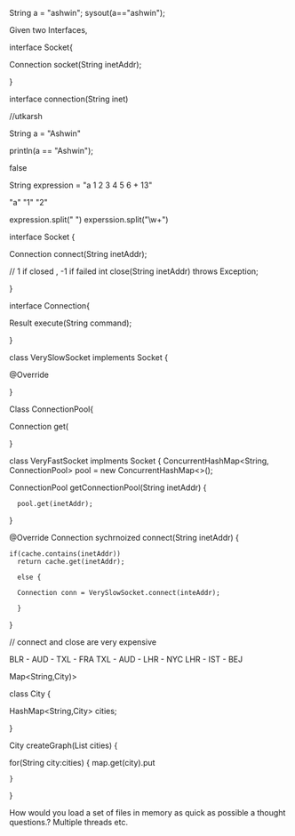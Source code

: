String a = "ashwin";
sysout(a=="ashwin");



Given two Interfaces,

interface Socket{

Connection socket(String inetAddr);

}

interface connection(String inet)



//utkarsh


String a = "Ashwin"

println(a == "Ashwin");

false

String expression = "a 1 2 3 4 5 6 +         13"

"a" "1" "2"

expression.split(" ")  experssion.split("\\w+")


interface Socket {

Connection connect(String inetAddr);

// 1 if closed , -1 if failed
int close(String inetAddr) throws Exception;


}

interface Connection{

Result execute(String command);

}

class VerySlowSocket implements Socket {

@Override


}

Class ConnectionPool{


Connection get(

}

class VeryFastSocket implments  Socket {
 ConcurrentHashMap<String, ConnectionPool> pool = new ConcurrentHashMap<>();



 ConnectionPool  getConnectionPool(String inetAddr)
 {

      pool.get(inetAddr);


 }




 @Override
 Connection sychrnoized connect(String inetAddr)
 {


    if(cache.contains(inetAddr))
      return cache.get(inetAddr);

      else {

      Connection conn = VerySlowSocket.connect(inteAddr);

      }

 }



// connect and close are very expensive



BLR - AUD - TXL - FRA
TXL - AUD - LHR - NYC
LHR - IST - BEJ


Map<String,City)>

class City {

HashMap<String,City> cities;

}



City createGraph(List<String> cities)
{

  for(String city:cities)
    {
        map.get(city).put

    }


}


How would you load a set of files in memory as quick as possible a thought questions.?
Multiple threads etc.









































